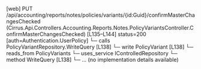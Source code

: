 [web] PUT /api/accounting/reports/notes/policies/variants/{id:Guid}/confirmMasterChangesChecked  (Cirrus.Api.Controllers.Accounting.Reports.Notes.PolicyVariantsController.ConfirmMasterChangesChecked)  [L135–L144] status=200 [auth=Authentication.UserPolicy]
  └─ calls PolicyVariantRepository.WriteQuery [L138]
  └─ write PolicyVariant [L138]
    └─ reads_from PolicyVariants
  └─ uses_service IControlledRepository<PolicyVariant>
    └─ method WriteQuery [L138]
      └─ ... (no implementation details available)

